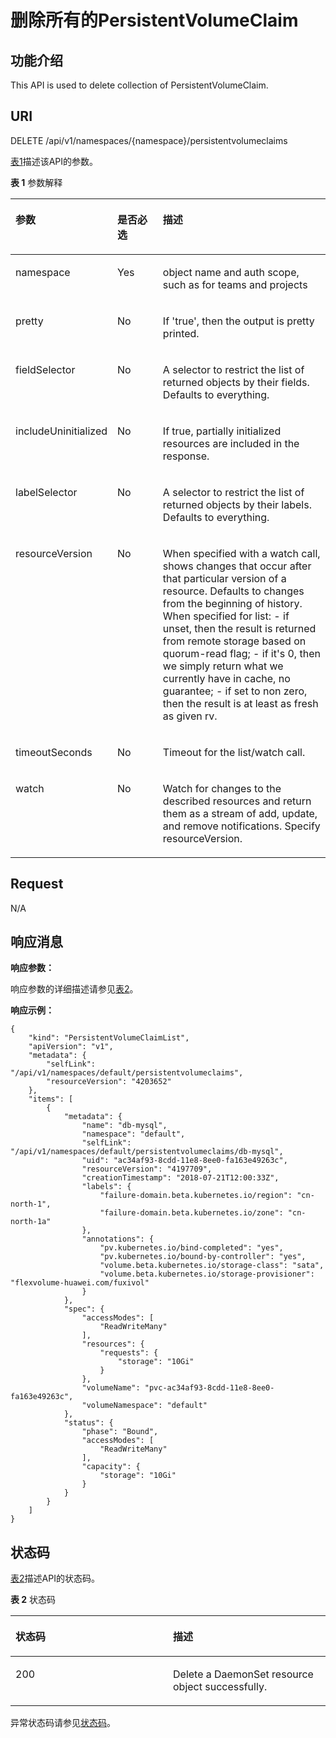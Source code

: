 # 删除所有的PersistentVolumeClaim<a name="cce_02_0118"></a>

## 功能介绍<a name="section14672911"></a>

This API is used to delete collection of PersistentVolumeClaim.

## URI<a name="section64947336"></a>

DELETE /api/v1/namespaces/\{namespace\}/persistentvolumeclaims

[表1](#d0e27629)描述该API的参数。

**表 1**  参数解释

<a name="d0e27629"></a>
<table><thead align="left"><tr id="row38917299"><th class="cellrowborder" valign="top" width="22.45%" id="mcps1.2.4.1.1"><p id="p65293496"><a name="p65293496"></a><a name="p65293496"></a>参数</p>
</th>
<th class="cellrowborder" valign="top" width="16.33%" id="mcps1.2.4.1.2"><p id="p54281838"><a name="p54281838"></a><a name="p54281838"></a>是否必选</p>
</th>
<th class="cellrowborder" valign="top" width="61.22%" id="mcps1.2.4.1.3"><p id="p34752764"><a name="p34752764"></a><a name="p34752764"></a>描述</p>
</th>
</tr>
</thead>
<tbody><tr id="row63510539"><td class="cellrowborder" valign="top" width="22.45%" headers="mcps1.2.4.1.1 "><p id="p44080067"><a name="p44080067"></a><a name="p44080067"></a>namespace</p>
</td>
<td class="cellrowborder" valign="top" width="16.33%" headers="mcps1.2.4.1.2 "><p id="p13715659"><a name="p13715659"></a><a name="p13715659"></a>Yes</p>
</td>
<td class="cellrowborder" valign="top" width="61.22%" headers="mcps1.2.4.1.3 "><p id="p37226571"><a name="p37226571"></a><a name="p37226571"></a>object name and auth scope, such as for teams and projects</p>
</td>
</tr>
<tr id="row66603688"><td class="cellrowborder" valign="top" width="22.45%" headers="mcps1.2.4.1.1 "><p id="p26189648"><a name="p26189648"></a><a name="p26189648"></a>pretty</p>
</td>
<td class="cellrowborder" valign="top" width="16.33%" headers="mcps1.2.4.1.2 "><p id="p40986757"><a name="p40986757"></a><a name="p40986757"></a>No</p>
</td>
<td class="cellrowborder" valign="top" width="61.22%" headers="mcps1.2.4.1.3 "><p id="p31593006"><a name="p31593006"></a><a name="p31593006"></a>If 'true', then the output is pretty printed.</p>
</td>
</tr>
<tr id="row15901602"><td class="cellrowborder" valign="top" width="22.45%" headers="mcps1.2.4.1.1 "><p id="p12961365"><a name="p12961365"></a><a name="p12961365"></a>fieldSelector</p>
</td>
<td class="cellrowborder" valign="top" width="16.33%" headers="mcps1.2.4.1.2 "><p id="p43237616"><a name="p43237616"></a><a name="p43237616"></a>No</p>
</td>
<td class="cellrowborder" valign="top" width="61.22%" headers="mcps1.2.4.1.3 "><p id="p12586012"><a name="p12586012"></a><a name="p12586012"></a>A selector to restrict the list of returned objects by their fields. Defaults to everything.</p>
</td>
</tr>
<tr id="row46165248"><td class="cellrowborder" valign="top" width="22.45%" headers="mcps1.2.4.1.1 "><p id="p48397575"><a name="p48397575"></a><a name="p48397575"></a>includeUninitialized</p>
</td>
<td class="cellrowborder" valign="top" width="16.33%" headers="mcps1.2.4.1.2 "><p id="p27889523"><a name="p27889523"></a><a name="p27889523"></a>No</p>
</td>
<td class="cellrowborder" valign="top" width="61.22%" headers="mcps1.2.4.1.3 "><p id="p44458924"><a name="p44458924"></a><a name="p44458924"></a>If true, partially initialized resources are included in the response.</p>
</td>
</tr>
<tr id="row64586001"><td class="cellrowborder" valign="top" width="22.45%" headers="mcps1.2.4.1.1 "><p id="p64083559"><a name="p64083559"></a><a name="p64083559"></a>labelSelector</p>
</td>
<td class="cellrowborder" valign="top" width="16.33%" headers="mcps1.2.4.1.2 "><p id="p23385790"><a name="p23385790"></a><a name="p23385790"></a>No</p>
</td>
<td class="cellrowborder" valign="top" width="61.22%" headers="mcps1.2.4.1.3 "><p id="p15200829"><a name="p15200829"></a><a name="p15200829"></a>A selector to restrict the list of returned objects by their labels. Defaults to everything.</p>
</td>
</tr>
<tr id="row2589740"><td class="cellrowborder" valign="top" width="22.45%" headers="mcps1.2.4.1.1 "><p id="p8442363"><a name="p8442363"></a><a name="p8442363"></a>resourceVersion</p>
</td>
<td class="cellrowborder" valign="top" width="16.33%" headers="mcps1.2.4.1.2 "><p id="p12742791"><a name="p12742791"></a><a name="p12742791"></a>No</p>
</td>
<td class="cellrowborder" valign="top" width="61.22%" headers="mcps1.2.4.1.3 "><p id="p25533111"><a name="p25533111"></a><a name="p25533111"></a>When specified with a watch call, shows changes that occur after that particular version of a resource. Defaults to changes from the beginning of history. When specified for list: - if unset, then the result is returned from remote storage based on quorum-read flag; - if it's 0, then we simply return what we currently have in cache, no guarantee; - if set to non zero, then the result is at least as fresh as given rv.</p>
</td>
</tr>
<tr id="row28471408"><td class="cellrowborder" valign="top" width="22.45%" headers="mcps1.2.4.1.1 "><p id="p24482706"><a name="p24482706"></a><a name="p24482706"></a>timeoutSeconds</p>
</td>
<td class="cellrowborder" valign="top" width="16.33%" headers="mcps1.2.4.1.2 "><p id="p36942156"><a name="p36942156"></a><a name="p36942156"></a>No</p>
</td>
<td class="cellrowborder" valign="top" width="61.22%" headers="mcps1.2.4.1.3 "><p id="p39524679"><a name="p39524679"></a><a name="p39524679"></a>Timeout for the list/watch call.</p>
</td>
</tr>
<tr id="row20177796"><td class="cellrowborder" valign="top" width="22.45%" headers="mcps1.2.4.1.1 "><p id="p23788803"><a name="p23788803"></a><a name="p23788803"></a>watch</p>
</td>
<td class="cellrowborder" valign="top" width="16.33%" headers="mcps1.2.4.1.2 "><p id="p47844886"><a name="p47844886"></a><a name="p47844886"></a>No</p>
</td>
<td class="cellrowborder" valign="top" width="61.22%" headers="mcps1.2.4.1.3 "><p id="p50230566"><a name="p50230566"></a><a name="p50230566"></a>Watch for changes to the described resources and return them as a stream of add, update, and remove notifications. Specify resourceVersion.</p>
</td>
</tr>
</tbody>
</table>

## Request<a name="section47655118"></a>

N/A

## 响应消息<a name="section26242881"></a>

**响应参数：**

响应参数的详细描述请参见[表2](创建指定的PersistentVolumeClaim.md#t8268aeafde034542ab17a36c7fca65c3)。

**响应示例：**

```
{
    "kind": "PersistentVolumeClaimList",
    "apiVersion": "v1",
    "metadata": {
        "selfLink": "/api/v1/namespaces/default/persistentvolumeclaims",
        "resourceVersion": "4203652"
    },
    "items": [
        {
            "metadata": {
                "name": "db-mysql",
                "namespace": "default",
                "selfLink": "/api/v1/namespaces/default/persistentvolumeclaims/db-mysql",
                "uid": "ac34af93-8cdd-11e8-8ee0-fa163e49263c",
                "resourceVersion": "4197709",
                "creationTimestamp": "2018-07-21T12:00:33Z",
                "labels": {
                    "failure-domain.beta.kubernetes.io/region": "cn-north-1",
                    "failure-domain.beta.kubernetes.io/zone": "cn-north-1a"
                },
                "annotations": {
                    "pv.kubernetes.io/bind-completed": "yes",
                    "pv.kubernetes.io/bound-by-controller": "yes",
                    "volume.beta.kubernetes.io/storage-class": "sata",
                    "volume.beta.kubernetes.io/storage-provisioner": "flexvolume-huawei.com/fuxivol"
                }
            },
            "spec": {
                "accessModes": [
                    "ReadWriteMany"
                ],
                "resources": {
                    "requests": {
                        "storage": "10Gi"
                    }
                },
                "volumeName": "pvc-ac34af93-8cdd-11e8-8ee0-fa163e49263c",
                "volumeNamespace": "default"
            },
            "status": {
                "phase": "Bound",
                "accessModes": [
                    "ReadWriteMany"
                ],
                "capacity": {
                    "storage": "10Gi"
                }
            }
        }
    ]
}
```

## 状态码<a name="section34859338"></a>

[表2](#d0e27756)描述API的状态码。

**表 2**  状态码

<a name="d0e27756"></a>
<table><thead align="left"><tr id="row40798935"><th class="cellrowborder" valign="top" width="50%" id="mcps1.2.3.1.1"><p id="p16379425"><a name="p16379425"></a><a name="p16379425"></a>状态码</p>
</th>
<th class="cellrowborder" valign="top" width="50%" id="mcps1.2.3.1.2"><p id="p51665068"><a name="p51665068"></a><a name="p51665068"></a>描述</p>
</th>
</tr>
</thead>
<tbody><tr id="row24120992"><td class="cellrowborder" valign="top" width="50%" headers="mcps1.2.3.1.1 "><p id="p7643299"><a name="p7643299"></a><a name="p7643299"></a>200</p>
</td>
<td class="cellrowborder" valign="top" width="50%" headers="mcps1.2.3.1.2 "><p id="p15127520"><a name="p15127520"></a><a name="p15127520"></a>Delete a DaemonSet resource object successfully.</p>
</td>
</tr>
</tbody>
</table>

异常状态码请参见[状态码](状态码.md)。

